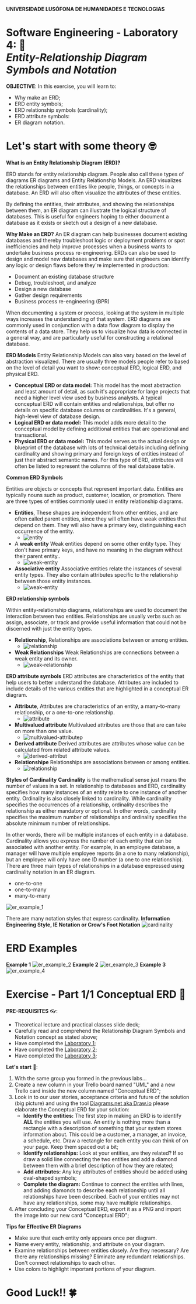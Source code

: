 **UNIVERSIDADE LUSÓFONA DE HUMANIDADES E TECNOLOGIAS**

# Software Engineering - Laboratory 4: 🥼 <br>*Entity-Relationship Diagram Symbols and Notation*

**OBJECTIVE**: In this exercise, you will learn to:
* Why make an ERD; 
* ERD entity symbols;
* ERD relationship symbols (cardinality);
* ERD attribute symbols:
* ER diagram notation.

# Let's start with some theory 🤓

**What is an Entity Relationship Diagram (ERD)?** 

ERD stands for entity relationship diagram. People also call these types of diagrams ER diagrams and Entity Relationship Models. An ERD visualizes the relationships between entities like people, things, or concepts in a database. An ERD will also often visualize the attributes of these entities.

By defining the entities, their attributes, and showing the relationships between them, an ER diagram can illustrate the logical structure of databases. This is useful for engineers hoping to either document a database as it exists or sketch out a design of a new database.

**Why Make an ERD?**
An ER diagram can help businesses document existing databases and thereby troubleshoot logic or deployment problems or spot inefficiencies and help improve processes when a business wants to undertake business process re-engineering. ERDs can also be used to design and model new databases and make sure that engineers can identify any logic or design flaws before they're implemented in production:
* Document an existing database structure
* Debug, troubleshoot, and analyze
* Design a new database
* Gather design requirements
* Business process re-engineering (BPR)

When documenting a system or process, looking at the system in multiple ways increases the understanding of that system. ERD diagrams are commonly used in conjunction with a data flow diagram to display the contents of a data store. They help us to visualize how data is connected in a general way, and are particularly useful for constructing a relational database.

**ERD Models**
Entity Relationship Models can also vary based on the level of abstraction visualized. There are usually three models people refer to based on the level of detail you want to show: conceptual ERD, logical ERD, and physical ERD.

* **Conceptual ERD or data model:** This model has the most abstraction and least amount of detail, as such it's appropriate for large projects that need a higher level view used by business analysts. A typical conceptual ERD will contain entities and relationships, but offer no details on specific database columns or cardinalities. It's a general, high-level view of database design.
* **Logical ERD or data model:** This model adds more detail to the conceptual model by defining additional entities that are operational and transactional.
* **Physical ERD or data model:** This model serves as the actual design or blueprint of the database with lots of technical details including defining cardinality and showing primary and foreign keys of entities instead of just their abstract semantic names. For this type of ERD, attributes will often be listed to represent the columns of the real database table.

**Common ERD Symbols**

Entities are objects or concepts that represent important data. Entities are typically nouns such as product, customer, location, or promotion. There are three types of entities commonly used in entity relationship diagrams.

* **Entities**, These shapes are independent from other entities, and are often called parent entities, since they will often have weak entities that depend on them. They will also have a primary key, distinguishing each occurrence of the entity.
    * ![entity](./images/entity.PNG) 
* A **weak entity** Weak entities depend on some other entity type. They don't have primary keys, and have no meaning in the diagram without their parent entity..
    * ![weak-entity](./images/week_entity.PNG) 
* **Associative entity** Associative entities relate the instances of several entity types. They also contain attributes specific to the relationship between those entity instances.
    * ![weak-entity](./images/associative-entity.PNG) 
	
**ERD relationship symbols**

Within entity-relationship diagrams, relationships are used to document the interaction between two entities. Relationships are usually verbs such as assign, associate, or track and provide useful information that could not be discerned with just the entity types.

* **Relationship**, Relationships are associations between or among entities.
    * ![relationship](./images/relationship.PNG) 
* **Weak Relationships** Weak Relationships are connections between a weak entity and its owner.
    * ![weak-relationship](./images/week_relationship.PNG) 

**ERD attribute symbols**
ERD attributes are characteristics of the entity that help users to better understand the database. Attributes are included to include details of the various entities that are highlighted in a conceptual ER diagram.

* **Attribute**, Attributes are characteristics of an entity, a many-to-many relationship, or a one-to-one relationship.
    * ![attribute](./images/attribute.PNG) 
* **Multivalued attribute** Multivalued attributes are those that are can take on more than one value.
    * ![multivalued-attributep](./images/multivalued-attribute.PNG) 
* **Derived attribute** Derived attributes are attributes whose value can be calculated from related attribute values.
    * ![derived-attribut](./images/derived-attribute.PNG) 
* **Relationshipe** Relationships are associations between or among entities.
    * ![relationship](./images/relationship.PNG)

**Styles of Cardinality** 
**Cardinality** is the mathematical sense just means the number of values in a set. In relationship to databases and ERD, cardinality specifies how many instances of an entity relate to one instance of another entity. Ordinality is also closely linked to cardinality. While cardinality specifies the occurrences of a relationship, ordinality describes the relationship as either mandatory or optional. In other words, cardinality specifies the maximum number of relationships and ordinality specifies the absolute minimum number of relationships.

In other words, there will be multiple instances of each entity in a database. Cardinality allows you express the number of each entity that can be associated with another entity. For example, in an employee database, a manager will have multiple employee reports (in a one to many relationship), but an employee will only have one ID number (a one to one relationship). There are three main types of relationships in a database expressed using cardinality notation in an ER diagram.

* one-to-one
* one-to-many
* many-to-many

![er_example_1](./images/er_example_1.PNG)

There are many notation styles that express cardinality.
**Information Engineering Style, IE Notation or Crow's Foot Notation**
![cardinality](./images/cardinality.PNG)

# ERD Examples
**Example 1** 
![er_example_2](./images/er_example_2.PNG)
**Example 2** 
![er_example_3](./images/er_example_3.PNG)
**Example 3** 
![er_example_4](./images/er_example_4.PNG)

# Exercise - Part 1/1 Conceptual ERD 🤿

**PRE-REQUISITES** 👓:
* Theoretical lecture and practical classes slide deck;
* Carefully read and comprehend the Relationship Diagram Symbols and Notation concept as stated above;
* Have completed the [Laboratory 1](https://github.com/logdarkmatter/ES-2022-2023/tree/main/lab1);
* Have completed the [Laboratory 2](https://github.com/logdarkmatter/ES-2022-2023/tree/main/lab2);
* Have completed the [Laboratory 3](https://github.com/logdarkmatter/ES-2022-2023/tree/main/lab3);

**Let's start** 🏁:
1. With the same group you formed in the previous labs... 
2. Create a new column in your Trello board named "UML" and a new Trello card inside the new column named "Conceptual ERD";
3. Look in to our user stories, acceptance criteria and future of the solution (big picture) and using the tool [Diagrams.net aka Draw.io](https://app.diagrams.net/) please elaborate the Conceptual ERD for your solution:
    * **Identify the entities:** The first step in making an ERD is to identify **ALL** the entities you will use. An entity is nothing more than a rectangle with a description of something that your system stores information about. This could be a customer, a manager, an invoice, a schedule, etc. Draw a rectangle for each entity you can think of on your page. Keep them spaced out a bit;
    * **Identify relationships:** Look at your entities, are they related? If so draw a solid line connecting the two entities and add a diamond between them with a brief description of how they are related;
    * **Add attributes:** Any key attributes of entities should be added using oval-shaped symbols;
    * **Complete the diagram:** Continue to connect the entities with lines, and adding diamonds to describe each relationship until all relationships have been described. Each of your entities may not have any relationships, some may have multiple relationships.
4. After concluding your Conceptual ERD, export it as a PNG and import the image into our new card "Conceptual ERD";

**Tips for Effective ER Diagrams**
* Make sure that each entity only appears once per diagram.
* Name every entity, relationship, and attribute on your diagram.
* Examine relationships between entities closely. Are they necessary? Are there any relationships missing? Eliminate any redundant relationships. Don't connect relationships to each other.
* Use colors to highlight important portions of your diagram.


# Good Luck!! 🍀 
